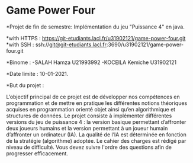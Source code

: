 # Game Power Four #

*Projet de fin de semestre: Implémentation du jeu "Puissance 4" en java.

*with HTTPS :
      https://git-etudiants.lacl.fr/u31902121/game-power-four.git
*with SSH   :
      ssh://git@git-etudiants.lacl.fr:3690/u31902121/game-power-four.git

*Binome : 
 -SALAH Hamza     U21993992 
 -KOCEILA Kemiche U31902121

*Date limite : 10-01-2021.

*But du projet : 

L’objectif principal de ce projet est de développer nos compétences en programmation et de mettre en
pratique les différentes notions théoriques acquises en programmation orienté objet ainsi qu’en
algorithmique et structures de données.
Le projet consiste à implémenter différentes versions du jeu de puissance 4 : la version basique
permettant d’affronter deux joueurs humains et la version permettant à un joueur humain d’affronter un
ordinateur (IA). La qualité de l’IA est déterminée en fonction de la stratégie (algorithme) adoptée. Le cahier
des charges est rédigé par niveau de difficulté. Vous devez suivre l'ordre des questions afin de progresser
efficacement.

